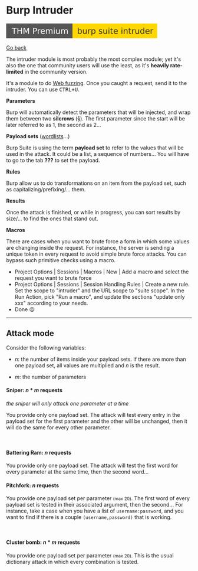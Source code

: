 # Burp Intruder

[![burpsuiteintruder](../../../../_badges/thmp/burpsuiteintruder.svg)](https://tryhackme.com/room/burpsuiteintruder)

[Go back](../burp.md)

<div class="row row-cols-md-2"><div>

The intruder module is most probably the most complex module; yet it's also the one that community users will use the least, as it's **heavily rate-limited** in the community version.

It's a module to do [Web fuzzing](/cybersecurity/red-team/s2.discovery/techniques/fuzzing.md). Once you caught a request, send it to the intruder. You can use <kbd>CTRL+U</kbd>.

**Parameters**

Burp will automatically detect the parameters that will be injected, and wrap them between two **silcrows** (§). The first parameter since the start will be later referred to as 1, the second as 2...

**Payload sets** ([wordlists](/cybersecurity/red-team/_knowledge/index.md#wordlists-)...)

Burp Suite is using the term **payload set** to refer to the values that will be used in the attack. It could be a list, a sequence of numbers... You will have to go to the tab **???** to set the payload.

**Rules**

Burp allow us to do transformations on an item from the payload set, such as capitalizing/prefixing/... them.
</div><div>

**Results**

Once the attack is finished, or while in progress, you can sort results by size/... to find the ones that stand out.

**Macros**

There are cases when you want to brute force a form in which some values are changing inside the request. For instance, the server is sending a unique token in every request to avoid simple brute force attacks. You can bypass such primitive checks using a macro.

* Project Options | Sessions | Macros | New | Add a macro and select the request you want to brute force
* Project Options | Sessions | Session Handling Rules | Create a new rule. Set the scope to "intruder" and the URL scope to "suite scope". In the Run Action, pick "Run a macro", and update the sections "update only xxx" according to your needs.
* Done 😥

</div></div>

<hr class="sep-both">

## Attack mode

<div class="row row-cols-md-2"><div>

Consider the following variables:

* $n$: the number of items inside your payload sets. If there are more than one payload set, all values are multiplied and $n$ is the result.

* $m$: the number of parameters

#### Sniper: $n * m$ requests

*the sniper will only attack one parameter at a time*

You provide only one payload set. The attack will test every entry in the payload set for the first parameter and the other will be unchanged, then it will do the same for every other parameter.

<br>

#### Battering Ram: $n$ requests

You provide only one payload set. The attack will test the first word for every parameter at the same time, then the second word...
</div><div>

#### Pitchfork: $n$ requests

You provide one payload set per parameter <small>(max 20)</small>. The first word of every payload set is tested in their associated argument, then the second... For instance, take a case when you have a list of `username:password`, and you want to find if there is a couple `(username,password)` that is working.

<br>

#### Cluster bomb: $n * m$ requests

You provide one payload set per parameter <small>(max 20)</small>. This is the usual dictionary attack in which every combination is tested.
</div></div>